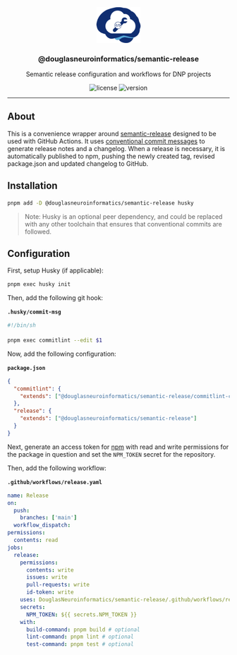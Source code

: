 <!-- PROJECT LOGO -->
<div align="center">
  <a href="https://github.com/DouglasNeuroInformatics/semantic-release">
    <img src="https://raw.githubusercontent.com/DouglasNeuroInformatics/semantic-release/main/.github/assets/dnp-utility-logo.png" alt="Logo" width="100" >
  </a>
  <h3 align="center">@douglasneuroinformatics/semantic-release</h3>
  <p align="center">
    Semantic release configuration and workflows for DNP projects 
  </p>
</div>

<!-- PROJECT SHIELDS -->
<div align="center">

![license](https://img.shields.io/github/license/DouglasNeuroInformatics/semantic-release)
![version](https://img.shields.io/github/package-json/v/DouglasNeuroInformatics/semantic-release)

</div>
<hr />

## About

This is a convenience wrapper around [semantic-release](https://github.com/semantic-release/semantic-release) designed to be used with GitHub Actions. It uses [conventional commit messages](https://www.conventionalcommits.org/en/v1.0.0/) to generate release notes and a changelog. When a release is necessary, it is automatically published to npm, pushing the newly created tag, revised package.json and updated changelog to GitHub.

## Installation

```sh
pnpm add -D @douglasneuroinformatics/semantic-release husky
```

> Note: Husky is an optional peer dependency, and could be replaced with any other toolchain that ensures that conventional commits are followed.

## Configuration

First, setup Husky (if applicable):

```sh
pnpm exec husky init
```

Then, add the following git hook:

**`.husky/commit-msg`**

```sh
#!/bin/sh

pnpm exec commitlint --edit $1
```

Now, add the following configuration:

**`package.json`**

```json
{
  "commitlint": {
    "extends": ["@douglasneuroinformatics/semantic-release/commitlint-config"]
  },
  "release": {
    "extends": ["@douglasneuroinformatics/semantic-release"]
  }
}
```

Next, generate an access token for [npm](https://www.npmjs.com/) with read and write permissions for the package in question and set the `NPM_TOKEN` secret for the repository.

Then, add the following workflow:

**`.github/workflows/release.yaml`**

```yaml
name: Release
on:
  push:
    branches: ['main']
  workflow_dispatch:
permissions:
  contents: read
jobs:
  release:
    permissions:
      contents: write
      issues: write
      pull-requests: write
      id-token: write
    uses: DouglasNeuroinformatics/semantic-release/.github/workflows/release.yaml@main
    secrets:
      NPM_TOKEN: ${{ secrets.NPM_TOKEN }}
    with:
      build-command: pnpm build # optional
      lint-command: pnpm lint # optional
      test-command: pnpm test # optional
```
